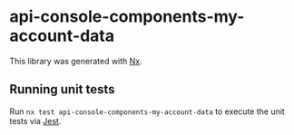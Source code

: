 # api-console-components-my-account-data

This library was generated with [Nx](https://nx.dev).

## Running unit tests

Run `nx test api-console-components-my-account-data` to execute the unit tests via [Jest](https://jestjs.io).
